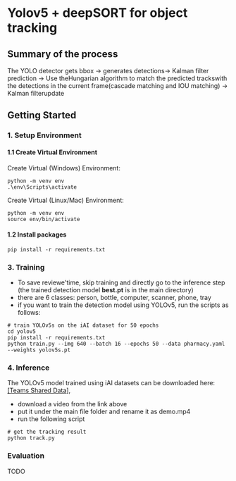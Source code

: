 # Yolov5 + deepSORT for object tracking


## Summary of the process
The YOLO detector gets bbox → generates detections→ Kalman filter prediction → Use theHungarian algorithm to match the predicted trackswith the detections in the current frame(cascade matching and IOU matching) → Kalman filterupdate


## Getting Started

###  1. Setup Environment

#### 1.1 Create Virtual Environment

Create Virtual (Windows) Environment:

```shell script
python -m venv env
.\env\Scripts\activate
```

Create Virtual (Linux/Mac) Environment:

```shell script
python -m venv env
source env/bin/activate
```

#### 1.2 Install packages
```shell script
pip install -r requirements.txt
```

### 3. Training
- To save reviewe'time, skip training and directly go to the inference step (the trained detection model **best.pt** is in the main directory)
- there are 6 classes: person, bottle, computer, scanner, phone, tray
- if you want to train the detection model using YOLOv5, run the scripts as follows:

```shell script
# train YOLOv5s on the iAI dataset for 50 epochs
cd yolov5
pip install -r requirements.txt
python train.py --img 640 --batch 16 --epochs 50 --data pharmacy.yaml --weights yolov5s.pt
```

### 4. Inference
The YOLOv5 model trained using iAI datasets can be downloaded here:
[\[Teams Shared Data\]](https://teams.microsoft.com/_#/files/IAI-AI?threadId=19%3A2887ad0aaac040a1b7ad4681f0b867be%40thread.tacv2&ctx=channel&context=Pharmacy%2520videos&rootfolder=%252Fsites%252FFiiUSA-iAIGroup-IAI-AI%252FShared%2520Documents%252FIAI-AI%252FObject-Human%2520Detection%2520%2526%2520Tracking%252FPharmacy%2520videos),

- download a video from the link above
- put it under the main file folder and rename it as demo.mp4
- run the following script
```shell script
# get the tracking result
python track.py
```

### Evaluation
TODO

